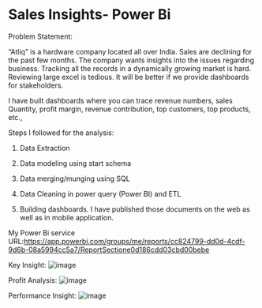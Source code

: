 # Sales Insights- Power Bi

Problem Statement:

“Atliq”  is a hardware company located all over India. Sales are declining for the past few months. The company wants insights into the issues regarding business. Tracking all the records in a dynamically growing market is hard. Reviewing large excel is tedious. It will be better if we provide dashboards for stakeholders.

I have built dashboards where you can trace revenue numbers, sales Quantity, profit margin, revenue contribution, top customers, top products, etc.,

Steps I followed for the analysis:

1. Data Extraction

2. Data modeling using start schema

3. Data merging/munging using SQL

4. Data Cleaning in power query (Power BI) and ETL

5. Building dashboards.
I have published those documents on the web as well as in mobile application.

My Power Bi service URL:https://app.powerbi.com/groups/me/reports/cc824799-dd0d-4cdf-9d6b-08a5994cc5a7/ReportSectione0d186cdd03cbd00bebe

Key Insight:
![image](https://user-images.githubusercontent.com/91062811/167549578-ca7cb12d-8475-43c1-ae0c-6f4a2c35ebb8.png)

Profit Analysis:
![image](https://user-images.githubusercontent.com/91062811/167550094-eef10b73-62f4-4853-8076-b6028cff7de1.png)

Performance Insight:
![image](https://user-images.githubusercontent.com/91062811/167550477-419323ee-6314-45e8-8c07-4995a96ba8a1.png)
